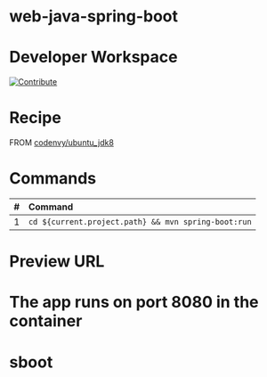 # web-java-spring-boot

# Developer Workspace

[![Contribute](http://beta.codenvy.com/factory/resources/codenvy-contribute.svg)](http://beta.codenvy.com/f?id=sz7uzyofb8olekkn)

# Recipe

FROM [codenvy/ubuntu_jdk8](https://hub.docker.com/r/codenvy/ubuntu_jdk8/)

# Commands

| #       | Command           | 
| :------------- |:------------- |
| 1      | `cd ${current.project.path} && mvn spring-boot:run` |

# Preview URL

The app runs on port 8080 in the container
=======
# sboot
